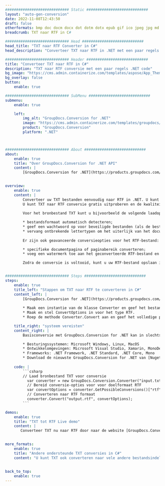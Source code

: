```yaml
---
############################# Static ############################
layout: "auto-gen-conversion"
date: 2022-11-08T12:43:50
draft: false
otherformats: bmp doc docm docx dot dotm dotx epub gif ico jpeg jpg md odt ott pdf png psd rtf tex tif tiff txt xps
breadcrumb: TXT naar RTF in C#

############################# Head ############################
head_title: "TXT naar RTF Converter in C#"
head_description: "Converteer TXT naar RTF in .NET met een paar regels code. Gebruik de GroupDocs Document Conversion API om meer dan 160 bestandsformaten te converteren."

############################# Header ############################
title: "Converteer TXT naar RTF in C#"
description: "TXT naar RTF conversie met een paar regels .NET code"
bg_image: "https://cms.admin.containerize.com/templates/aspose/App_Themes/V3/images/bg/header1.png"
bg_overlay: false
button:
    enable: true

############################# SubMenu ############################
submenu:
    enable: true

    left:
        img_alt: "GroupDocs.Conversion for .NET"
        image: "https://cms.admin.containerize.com/templates/groupdocs/images/product-logos/90x90-noborder/groupdocs-conversion-net.png"
        product: "GroupDocs.Conversion"
        platform: ".NET"



############################# About ############################
about:
    enable: true
    title: "Over GroupDocs.Conversion for .NET API"
    content: |
        [GroupDocs.Conversion for .NET](https://products.groupdocs.com/conversion/net/) kan worden gebruikt om Microsoft Word, Excel, PowerPoint, PDF, Visio en andere formaten te converteren. GroupDocs.Conversion is een standalone API die geschikt is voor back-end en interne systemen waar hoge prestaties vereist zijn. Het is niet afhankelijk van software zoals Microsoft of Open Office.
    

overview:
    enable: true
    content: |
        Converteer uw TXT bestanden eenvoudig naar RTF in .NET. U kunt slechts een paar C# coderegels gebruiken op elk platform naar keuze, zoals - Windows, Linux, macOS.
        U kunt TXT naar RTF conversie gratis uitproberen en de kwaliteit van de conversieresultaten evalueren. Naast eenvoudige scenario's voor bestandsconversie kunt u meer geavanceerde opties proberen voor het laden van het bronbestand TXT en voor het opslaan van het RTF-uitvoerresultaat. 
        
        Voor het bronbestand TXT kunt u bijvoorbeeld de volgende laadopties gebruiken:

        * bestandsformaat automatisch detecteren;
        * geef een wachtwoord op voor beveiligde bestanden (als de bestandsindeling dit ondersteunt);
        * vervang ontbrekende lettertypen om het uiterlijk van het document te behouden.
        
        Er zijn ook geavanceerde conversieopties voor het RTF-bestand:

        * specifieke documentpagina of paginabereik converteren;
        * voeg een watermerk toe aan het geconverteerde RTF-bestand en nog veel meer.

        Zodra de conversie is voltooid, kunt u uw RTF-bestand opslaan in het lokale bestandspad of in opslag van derden, zoals FTP, Amazon S3, Google Drive, Dropbox enz. Let op: om TXT naar {{ te converteren) TO}} er is geen extra software nodig, zoals MS Office, Open Office, Adobe Acrobat Reader enz.


############################# Steps ############################
steps:
    enable: true
    title_left: "Stappen om TXT naar RTF te converteren in C#"
    content_left: |
        [GroupDocs.Conversion for .NET](https://products.groupdocs.com/conversion/net/) maakt het gemakkelijk voor ontwikkelaars om een ​​TXT bestand naar RTF te converteren met een paar regels code.
        
        * Maak een instantie van de klasse Converter en geef het bestand TXT het volledige pad
        * Maak en stel ConvertOptions in voor het type RTF.
        * Roep de methode Converter.Convert aan en geef het volledige pad en formaat (RTF) door als parameter

    title_right: "systeem vereisten"
    content_right: |
        Basisconversie met GroupDocs.Conversion for .NET kan in slechts een paar eenvoudige stappen worden gedaan. Onze API's worden ondersteund op alle belangrijke platforms en besturingssystemen. Voordat u de onderstaande code uitvoert, moet u ervoor zorgen dat de volgende vereisten op uw systeem zijn geïnstalleerd.

        * Besturingssystemen: Microsoft Windows, Linux, MacOS
        * Ontwikkelomgevingen: Microsoft Visual Studio, Xamarin, MonoDevelop
        * Frameworks: .NET Framework, .NET Standard, .NET Core, Mono
        * Download de nieuwste GroupDocs.Conversion for .NET van [Nuget](https://www.nuget.org/packages/groupdocs.conversion)
         
    code: |
        ```csharp    
        // Laad bronbestand TXT voor conversie
          var converter = new GroupDocs.Conversion.Converter("input.txt");
          // Bereid conversie-opties voor voor doelformaat RTF
          var convertOptions = converter.GetPossibleConversions()["rtf"].ConvertOptions;
          // Converteren naar RTF formaat
          converter.Convert("output.rtf", convertOptions);
        ```

demos:
    enable: true
    title: "TXT tot RTF Live demo"
    content: |
       Converteer TXT nu naar RTF door naar de website [GroupDocs.Conversion App](https://products.groupdocs.app/conversion/family) te gaan. Online demo heeft de volgende voordelen:
          

more_formats:
    enable: true
    title: "Andere ondersteunde TXT conversies in C#"
    content: "U kunt TXT ook converteren naar vele andere bestandsindelingen. Zie de lijst hieronder."
       
       
back_to_top:
    enable: true
---
```

